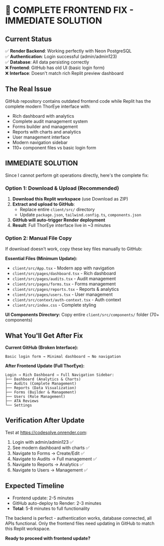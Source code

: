 # 🚀 COMPLETE FRONTEND FIX - IMMEDIATE SOLUTION

## Current Status
✅ **Render Backend**: Working perfectly with Neon PostgreSQL  
✅ **Authentication**: Login successful (admin/admin123)  
✅ **Database**: All data persisting correctly  
❌ **Frontend**: GitHub has old UI (basic login form)  
❌ **Interface**: Doesn't match rich Replit preview dashboard  

## The Real Issue
GitHub repository contains outdated frontend code while Replit has the complete modern ThorEye interface with:
- Rich dashboard with analytics
- Complete audit management system  
- Forms builder and management
- Reports with charts and analytics
- User management interface
- Modern navigation sidebar
- 110+ component files vs basic login form

## IMMEDIATE SOLUTION

Since I cannot perform git operations directly, here's the complete fix:

### Option 1: Download & Upload (Recommended)
1. **Download this Replit workspace** (use Download as ZIP)
2. **Extract and upload to GitHub**:
   - Replace entire `client/src/` directory
   - Update `package.json`, `tailwind.config.ts`, `components.json`
3. **GitHub will auto-trigger Render deployment**
4. **Result**: Full ThorEye interface live in ~3 minutes

### Option 2: Manual File Copy
If download doesn't work, copy these key files manually to GitHub:

**Essential Files (Minimum Update):**
- `client/src/App.tsx` - Modern app with navigation
- `client/src/pages/dashboard.tsx` - Rich dashboard
- `client/src/pages/audits.tsx` - Audit management
- `client/src/pages/forms.tsx` - Forms management  
- `client/src/pages/reports.tsx` - Reports & analytics
- `client/src/pages/users.tsx` - User management
- `client/src/context/auth-context.tsx` - Auth context
- `client/src/index.css` - Complete styling

**UI Components Directory:**
Copy entire `client/src/components/` folder (70+ components)

## What You'll Get After Fix

**Current GitHub (Broken Interface):**
```
Basic login form → Minimal dashboard → No navigation
```

**After Frontend Update (Full ThorEye):**
```
Login → Rich Dashboard → Full Navigation Sidebar:
├── Dashboard (Analytics & Charts)
├── Audits (Complete Management)
├── Reports (Data Visualization) 
├── Forms (Builder & Management)
├── Users (Role Management)
├── ATA Reviews
└── Settings
```

## Verification After Update
Test at https://codesolve.onrender.com:
1. Login with admin/admin123 ✅
2. See modern dashboard with charts ✅  
3. Navigate to Forms → Create/Edit ✅
4. Navigate to Audits → Full management ✅
5. Navigate to Reports → Analytics ✅
6. Navigate to Users → Management ✅

## Expected Timeline
- Frontend update: 2-5 minutes
- GitHub auto-deploy to Render: 2-3 minutes  
- **Total**: 5-8 minutes to full functionality

The backend is perfect - authentication works, database connected, all APIs functional. Only the frontend files need updating in GitHub to match this Replit workspace.

**Ready to proceed with frontend update?**